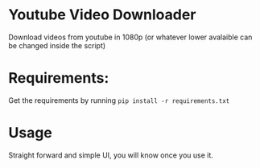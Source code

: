 # Youtube Video Downloader
Download videos from youtube in 1080p (or whatever lower avalaible can be changed inside the script)

# Requirements:
Get the requirements by running `pip install -r requirements.txt`

# Usage
Straight forward and simple UI, you will know once you use it.